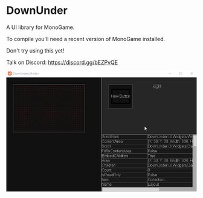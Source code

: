 # DownUnder
A UI library for MonoGame.

To compile you'll need a recent version of MonoGame installed.

Don't try using this yet!

Talk on Discord: https://discord.gg/bEZPvQE

![A dark themed UI](/Images/good_ui5.gif)

